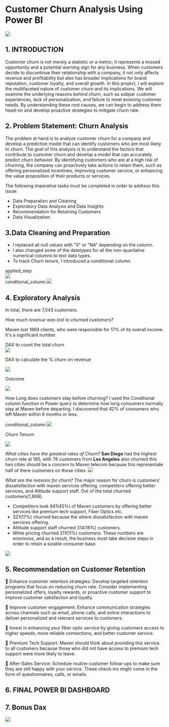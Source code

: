 # **Customer Churn Analysis Using Power BI**
![](churn-rate.png)

## 1. **INTRODUCTION**
Customer churn is not merely a statistic or a metric; it represents a missed opportunity and a potential warning sign for any business. When customers decide to discontinue their relationship with a company, it not only affects revenue and profitability but also has broader implications for brand reputation, customer loyalty, and overall growth. 
In this project, I will explore the multifaceted nature of customer churn and its implications. We will examine the underlying reasons behind churn, such as subpar customer experiences, lack of personalization, and failure to meet evolving customer needs. By understanding these root causes, we can begin to address them head-on and develop proactive strategies to mitigate churn rate.

## 2. **Problem Statement: Churn Analysis**
The problem at hand is to analyze customer churn for a company and develop a predictive model that can identify customers who are most likely to churn. The goal of this analysis is to understand the factors that contribute to customer churn and develop a model that can accurately predict churn behavior. By identifying customers who are at a high risk of churning, the company can proactively take actions to retain them, such as offering personalized incentives, improving customer service, or enhancing the value proposition of their products or services.

The following imperative tasks must be completed in order to address this issue:
- Data Preparation and Cleaning
- Exploratory Data Analysis and Data Insights
- Recommendation for Retaining Customers
- Data Visualization
  
## 3.**Data Cleaning and Preparation** 

- I replaced all null values with "0" or "NA" depending on the column.
- I also changed some of the datatypes for all the non-quanlative numerical columns to text data types.
- To track Churn tenure, I introduced a conditional column.
  
 applied_step      
![](applied_step.jpg)   
conditional_column
 ![](Conditional_column.jpg)

## 4. **Exploratory Analysis**
In total, there are 7,043 customers.

*How much revenue was lost to churned customers?*

Maven lost 1869 clients, who were responsible for 17% of its overall income. It's a significant number.

DAX to count the total churn    
![](DAX_count_churned.jpg)      

DAX to calculate the % churn on revenue

![](Churn_on_revenue.jpg)

Outcome

![](churn.jpg)  

How Long does customers stay before churning?
I used the Conditional column function in Power query to determine how long consumers normally stay at Maven before departing. 
I discovered that 42% of consumers who left Maven within 6 months or less.

conditional_column
![](Conditional_column.jpg)

Churn Tenurn

![](Churn_tenure.jpg)

*What cities have the greatest rates of Churn?*
**San Diego** had the highest churn rate at 185, with 78 customers from **Los Angeles** also churned this two cities should be a concern 
to Maven telecom because this representate half of there customers on those cities.
![](Cities_churn.jpg)

*What are the reasons for churn?*
The major reason for churn is customers' dissatisfaction with maven services offering, competitors offering better services, and Attitude support staff.
Out of the total churned customers(1,869).
- Competitors took 841(45%) of Maven customers by offering better services like premium tech support, Fiber Optics etc.
- 321(17%) churned because the where dissatisfaction with maven services offering.
- Attitude support staff churned 314(16%) customers.
- While pricing churned 211(11%) customers. These numbers are enormous, and as a result, the business must take decisive steps in order
  to retain a sizable consumer base.

![](Reason_churn.jpg)

## 5. **Recommendation on Customer Retention**

🌟 Enhance customer retention strategies: Develop targeted retention programs that focus on reducing churn rate. Consider implementing personalized offers, loyalty rewards, or proactive customer support to improve customer satisfaction and loyalty.

🌟 Improve customer engagement: Enhance communication strategies across channels such as email, phone calls, and online interactions to deliver personalized and relevant services to customers.

🌟 Invest in enhancing your fiber optic service by giving customers access to higher speeds, more reliable connections, and better customer service.

🌟 Premium Tech Support: Maven should think about providing this service to all customers because those who did not have access to premium 
tech support were more likely to leave.

🌟 After-Sales Service: Schedule routine customer follow-ups to make sure they are still happy with your service. These check-ins might come in the form of questionnaires, calls, or emails.

## 6. **FINAL POWER BI DASHBOARD**


## 7. **Bonus Dax**

![](Bonus_DAX.jpg)



















